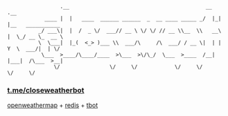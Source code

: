 ```
                 .__                                            __  .__                  
            ____ |  |   ____  ______ ______  _  __ ____ _____ _/  |_|  |__   ___________ 
          _/ ___\|  |  /  _ \/  ___// __ \ \/ \/ // __ \\__  \\   __\  |  \_/ __ \_  __ \
          \  \___|  |_(  <_> )___ \\  ___/\     /\  ___/ / __ \|  | |   Y  \  ___/|  | \/
           \___  >____/\____/____  >\___  >\/\_/  \___  >____  /__| |___|  /\___  >__|   
               \/                \/     \/            \/     \/          \/     \/    
```
### [t.me/closeweatherbot](https://t.me/closeweatherbot) 
[openweathermap](https://github.com/briandowns/openweathermap) + [redis](https://github.com/go-redis/redis) + [tbot](https://github.com/yanzay/tbot) <br />
